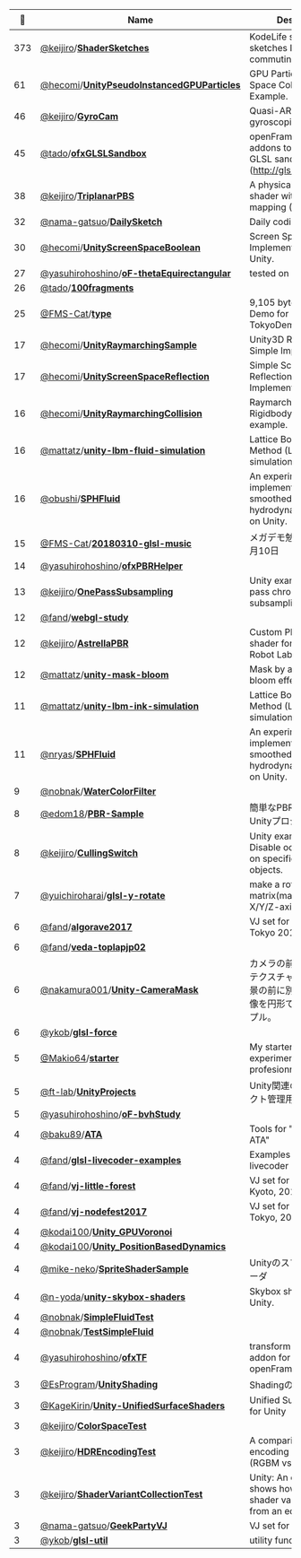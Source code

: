 |:star2: | Name | Description | 🌍|
|---|---|---|---|
|373|[@keijiro](https://github.com/keijiro)/[**ShaderSketches**](https://github.com/keijiro/ShaderSketches)|KodeLife shader sketches I wrote while commuting||
|61|[@hecomi](https://github.com/hecomi)/[**UnityPseudoInstancedGPUParticles**](https://github.com/hecomi/UnityPseudoInstancedGPUParticles)|GPU Particles w/ Screen Space Collision Example.||
|46|[@keijiro](https://github.com/keijiro)/[**GyroCam**](https://github.com/keijiro/GyroCam)|Quasi-AR with gyroscopic input||
|45|[@tado](https://github.com/tado)/[**ofxGLSLSandbox**](https://github.com/tado/ofxGLSLSandbox)|openFrameworks addons to view / edit GLSL sandbox's shaders (http://glsl.heroku.com/).||
|38|[@keijiro](https://github.com/keijiro)/[**TriplanarPBS**](https://github.com/keijiro/TriplanarPBS)|A physically based shader with triplanar mapping (Unity 5)||
|32|[@nama-gatsuo](https://github.com/nama-gatsuo)/[**DailySketch**](https://github.com/nama-gatsuo/DailySketch)|Daily coding sketch||
|30|[@hecomi](https://github.com/hecomi)/[**UnityScreenSpaceBoolean**](https://github.com/hecomi/UnityScreenSpaceBoolean)|Screen Space Boolean Implementation for Unity.||
|27|[@yasuhirohoshino](https://github.com/yasuhirohoshino)/[**oF-thetaEquirectangular**](https://github.com/yasuhirohoshino/oF-thetaEquirectangular)|tested on oF 0.9.7||
|26|[@tado](https://github.com/tado)/[**100fragments**](https://github.com/tado/100fragments)|||
|25|[@FMS-Cat](https://github.com/FMS-Cat)/[**type**](https://github.com/FMS-Cat/type)|9,105 bytes WebGL Demo for TokyoDemoFest 2016||
|17|[@hecomi](https://github.com/hecomi)/[**UnityRaymarchingSample**](https://github.com/hecomi/UnityRaymarchingSample)|Unity3D Raymarching Simple Implementation.||
|17|[@hecomi](https://github.com/hecomi)/[**UnityScreenSpaceReflection**](https://github.com/hecomi/UnityScreenSpaceReflection)|Simple Screen Space Reflection Implementation.||
|16|[@hecomi](https://github.com/hecomi)/[**UnityRaymarchingCollision**](https://github.com/hecomi/UnityRaymarchingCollision)|Raymarching x Rigidbody interaction example.||
|16|[@mattatz](https://github.com/mattatz)/[**unity-lbm-fluid-simulation**](https://github.com/mattatz/unity-lbm-fluid-simulation)|Lattice Boltzmann Method (LBM) fluid simulation for Unity.||
|16|[@obushi](https://github.com/obushi)/[**SPHFluid**](https://github.com/obushi/SPHFluid)|An experimental implementation of smoothed-particle hydrodynamics (SPH) on Unity.||
|15|[@FMS-Cat](https://github.com/FMS-Cat)/[**20180310-glsl-music**](https://github.com/FMS-Cat/20180310-glsl-music)|メガデモ勉強会 2018年3月10日||
|14|[@yasuhirohoshino](https://github.com/yasuhirohoshino)/[**ofxPBRHelper**](https://github.com/yasuhirohoshino/ofxPBRHelper)|||
|13|[@keijiro](https://github.com/keijiro)/[**OnePassSubsampling**](https://github.com/keijiro/OnePassSubsampling)|Unity example: Single pass chroma subsampling shader||
|12|[@fand](https://github.com/fand)/[**webgl-study**](https://github.com/fand/webgl-study)||[:arrow_upper_right:](https://fand.github.io/webgl-study/)|
|12|[@keijiro](https://github.com/keijiro)/[**AstrellaPBR**](https://github.com/keijiro/AstrellaPBR)|Custom PBR surface shader for Astrella from Robot Lab|[:arrow_upper_right:](https://www.assetstore.unity3d.com/en/#!/content/7006)|
|12|[@mattatz](https://github.com/mattatz)/[**unity-mask-bloom**](https://github.com/mattatz/unity-mask-bloom)|Mask by alpha channel bloom effect for Unity.||
|11|[@mattatz](https://github.com/mattatz)/[**unity-lbm-ink-simulation**](https://github.com/mattatz/unity-lbm-ink-simulation)|Lattice Boltzmann Method (LBM) ink simulation for Unity.||
|11|[@nryas](https://github.com/nryas)/[**SPHFluid**](https://github.com/nryas/SPHFluid)|An experimental implementation of smoothed-particle hydrodynamics (SPH) on Unity.||
|9|[@nobnak](https://github.com/nobnak)/[**WaterColorFilter**](https://github.com/nobnak/WaterColorFilter)|||
|8|[@edom18](https://github.com/edom18)/[**PBR-Sample**](https://github.com/edom18/PBR-Sample)|簡単なPBRのサンプルUnityプロジェクトです。||
|8|[@keijiro](https://github.com/keijiro)/[**CullingSwitch**](https://github.com/keijiro/CullingSwitch)|Unity example -- Disable occlusion culling on specific game objects.||
|7|[@yuichiroharai](https://github.com/yuichiroharai)/[**glsl-y-rotate**](https://github.com/yuichiroharai/glsl-y-rotate)|make a rotation matrix(mat3) around X/Y/Z-axis for glslify.||
|6|[@fand](https://github.com/fand)/[**algorave2017**](https://github.com/fand/algorave2017)|VJ set for Algorave Tokyo 2017||
|6|[@fand](https://github.com/fand)/[**veda-toplapjp02**](https://github.com/fand/veda-toplapjp02)||[:arrow_upper_right:](http://toplap.jp/post/2018-04-28)|
|6|[@nakamura001](https://github.com/nakamura001)/[**Unity-CameraMask**](https://github.com/nakamura001/Unity-CameraMask)|カメラの前にマスク用のテクスチャを置いて、背景の前に別のカメラの画像を円形で表示するサンプル。||
|6|[@ykob](https://github.com/ykob)/[**glsl-force**](https://github.com/ykob/glsl-force)|||
|5|[@Makio64](https://github.com/Makio64)/[**starter**](https://github.com/Makio64/starter)|My starter for experiments & profesionnal projects||
|5|[@ft-lab](https://github.com/ft-lab)/[**UnityProjects**](https://github.com/ft-lab/UnityProjects)|Unity関連の公開プロジェクト管理用||
|5|[@yasuhirohoshino](https://github.com/yasuhirohoshino)/[**oF-bvhStudy**](https://github.com/yasuhirohoshino/oF-bvhStudy)|||
|4|[@baku89](https://github.com/baku89)/[**ATA**](https://github.com/baku89/ATA)|Tools for "Olga Bell - ATA"|[:arrow_upper_right:](http://baku89.com/work/ata)|
|4|[@fand](https://github.com/fand)/[**glsl-livecoder-examples**](https://github.com/fand/glsl-livecoder-examples)|Examples for glsl-livecoder||
|4|[@fand](https://github.com/fand)/[**vj-little-forest**](https://github.com/fand/vj-little-forest)|VJ set for little forest at Kyoto, 2017-11-10||
|4|[@fand](https://github.com/fand)/[**vj-nodefest2017**](https://github.com/fand/vj-nodefest2017)|VJ set for Nodefest at Tokyo, 2017-11-25||
|4|[@kodai100](https://github.com/kodai100)/[**Unity_GPUVoronoi**](https://github.com/kodai100/Unity_GPUVoronoi)|||
|4|[@kodai100](https://github.com/kodai100)/[**Unity_PositionBasedDynamics**](https://github.com/kodai100/Unity_PositionBasedDynamics)|||
|4|[@mike-neko](https://github.com/mike-neko)/[**SpriteShaderSample**](https://github.com/mike-neko/SpriteShaderSample)|Unityのスプライト用シェーダ||
|4|[@n-yoda](https://github.com/n-yoda)/[**unity-skybox-shaders**](https://github.com/n-yoda/unity-skybox-shaders)|Skybox shaders for Unity.||
|4|[@nobnak](https://github.com/nobnak)/[**SimpleFluidTest**](https://github.com/nobnak/SimpleFluidTest)|||
|4|[@nobnak](https://github.com/nobnak)/[**TestSimpleFluid**](https://github.com/nobnak/TestSimpleFluid)|||
|4|[@yasuhirohoshino](https://github.com/yasuhirohoshino)/[**ofxTF**](https://github.com/yasuhirohoshino/ofxTF)|transform feedback addon for openFrameworks||
|3|[@EsProgram](https://github.com/EsProgram)/[**UnityShading**](https://github.com/EsProgram/UnityShading)|Shadingのお勉強用||
|3|[@KageKirin](https://github.com/KageKirin)/[**Unity-UnifiedSurfaceShaders**](https://github.com/KageKirin/Unity-UnifiedSurfaceShaders)|Unified Surface Shaders for Unity||
|3|[@keijiro](https://github.com/keijiro)/[**ColorSpaceTest**](https://github.com/keijiro/ColorSpaceTest)|||
|3|[@keijiro](https://github.com/keijiro)/[**HDREncodingTest**](https://github.com/keijiro/HDREncodingTest)|A comparison of color encoding methods (RGBM vs RGBD)||
|3|[@keijiro](https://github.com/keijiro)/[**ShaderVariantCollectionTest**](https://github.com/keijiro/ShaderVariantCollectionTest)|Unity: An example that shows how to create a shader variant collection from an editor script.||
|3|[@nama-gatsuo](https://github.com/nama-gatsuo)/[**GeekPartyVJ**](https://github.com/nama-gatsuo/GeekPartyVJ)|VJ set for geek parties.||
|3|[@ykob](https://github.com/ykob)/[**glsl-util**](https://github.com/ykob/glsl-util)|utility functions of glsl.||

